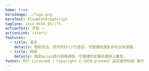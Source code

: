 ```yaml
---
home: true
heroImage: ./logo.png
heroText: XlsxWithEcmaScript
tagline: xlsx With ES||TS
actionText: 开始 →
actionLink: /start/
features:
  - title: 语言
    details: 借助灵活、现代的ES||TS语言，可便捷处理复杂的业务逻辑。
  - title: 网络
    details: 借助axios进行网络通信，可便捷的批量处理线上事务。
footer: MIT Licensed | Copyright © 2018-present 品宅装饰科技·银子
---
```

